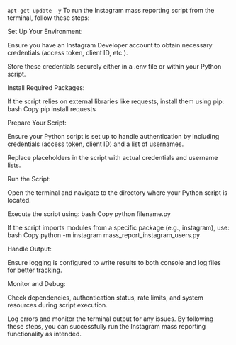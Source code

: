  `apt-get update -y`
To run the Instagram mass reporting script from the terminal, follow these steps:


Set Up Your Environment:

Ensure you have an Instagram Developer account to obtain necessary credentials (access token, client ID, etc.).

Store these credentials securely either in a .env file or within your Python script.



Install Required Packages:

If the script relies on external libraries like requests, install them using pip:
bash
 Copy
pip install requests




Prepare Your Script:

Ensure your Python script is set up to handle authentication by including credentials (access token, client ID) and a list of usernames.

Replace placeholders in the script with actual credentials and username lists.



Run the Script:

Open the terminal and navigate to the directory where your Python script is located.

Execute the script using:
bash
 Copy
python filename.py


If the script imports modules from a specific package (e.g., instagram), use:
bash
 Copy
python -m instagram mass_report_instagram_users.py




Handle Output:

Ensure logging is configured to write results to both console and log files for better tracking.



Monitor and Debug:

Check dependencies, authentication status, rate limits, and system resources during script execution.

Log errors and monitor the terminal output for any issues.
By following these steps, you can successfully run the Instagram mass reporting functionality as intended.
